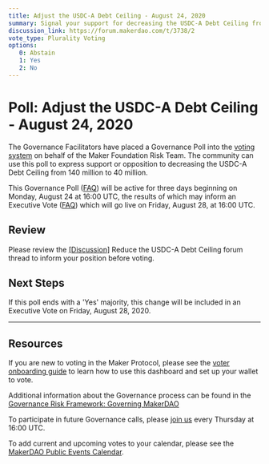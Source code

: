 ```yaml
---
title: Adjust the USDC-A Debt Ceiling - August 24, 2020
summary: Signal your support for decreasing the USDC-A Debt Ceiling from 140 million to 40 million.
discussion_link: https://forum.makerdao.com/t/3738/2
vote_type: Plurality Voting
options:
   0: Abstain
   1: Yes
   2: No
---
```

# Poll: Adjust the USDC-A Debt Ceiling - August 24, 2020

The Governance Facilitators have placed a Governance Poll into the [voting system](https://vote.makerdao.com/polling) on behalf of the Maker Foundation Risk Team. The community can use this poll to express support or opposition to decreasing the USDC-A Debt Ceiling from 140 million to 40 million.

This Governance Poll ([FAQ](https://community-development.makerdao.com/governance/governance#is-there-more-than-one-type-of-vote)) will be active for three days beginning on Monday, August 24 at 16:00 UTC, the results of which may inform an Executive Vote ([FAQ](https://community-development.makerdao.com/governance/governance#what-is-continuous-approval-voting)) which will go live on Friday, August 28, at 16:00 UTC.


## Review

Please review the [[Discussion]](https://forum.makerdao.com/t/3738/2) Reduce the USDC-A Debt Ceiling forum thread to inform your position before voting.


## Next Steps

If this poll ends with a 'Yes' majority, this change will be included in an Executive Vote on Friday, August 28, 2020.

---

## Resources

If you are new to voting in the Maker Protocol, please see the [voter onboarding guide](https://community-development.makerdao.com/onboarding/voter-onboarding) to learn how to use this dashboard and set up your wallet to vote.

Additional information about the Governance process can be found in the [Governance Risk Framework: Governing MakerDAO](https://community-development.makerdao.com/governance/governance-risk-framework)

To participate in future Governance calls, please [join us](https://community-development.makerdao.com/governance/governance-and-risk-meetings) every Thursday at 16:00 UTC.

To add current and upcoming votes to your calendar, please see the [MakerDAO Public Events Calendar](https://calendar.google.com/calendar/embed?src=makerdao.com_3efhm2ghipksegl009ktniomdk%40group.calendar.google.com&ctz=America%2FLos_Angeles).
